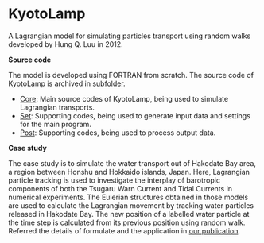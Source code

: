 # KyotoLamp

A Lagrangian model for simulating particles transport using random walks developed by Hung Q. Luu in 2012.

**Source code** 

The model is developed using FORTRAN from scratch. The source code of KyotoLamp is archived in [subfolder](https://github.com/luuqh/kyotolamp/blob/master/).

- [Core](https://github.com/luuqh/kyotolamp/blob/master/core/): Main source codes of KyotoLamp, being used to simulate Lagrangian transports.
- [Set](https://github.com/luuqh/kyotolamp/blob/master/set/): Supporting codes, being used to generate input data and settings for the main program.
- [Post](https://github.com/luuqh/kyotolamp/blob/master/post/): Supporting codes, being used to process output data.

**Case study** 

The case study is to simulate the water transport out of Hakodate Bay area, a region between Honshu and Hokkaido islands, Japan. Here, Lagrangian particle tracking is used to investigate the interplay of barotropic components of both the Tsugaru Warn Current and Tidal Currents in numerical experiments. The Eulerian structures obtained in those models are used to calculate the Lagrangian movement by tracking water particles released in Hakodate Bay. The new position of a labelled water particle at the time step is calculated from its previous position using random walk. Referred the details of formulate and the application in [our publication](https://github.com/luuqh/kyotolamp/blob/master/paper.pdf).

